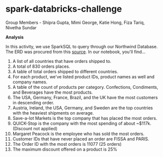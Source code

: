 # spark-databricks-challenge

Group Members - Shipra Gupta, Mimi George, Katie Hong, Fiza Tariq, Nivetha Sundar

**Analysis**

In this activity, we use SparkSQL to query through our Northwind Database. The ERD was procured from this [source](https://docs.yugabyte.com/preview/sample-data/northwind/). In our notebook, you'll find...
1. A list of all countries that have orders shipped to.
2. A total of 830 orders places.
3. A table of total orders shipped to different countries.
4. For each product, we've listed product IDs, product names as well and company names.
5. A table of the count of products per category. Confections, Condiments, and Beverages have the most products.
6. The USA, Germany, France, Brazil, and the UK have the most customers in descending order.
7. Austria, Ireland, the USA, Germany, and Sweden are the top countries with the heaviest shipments on average.
8. Save-a-lot Markets is the top company that has placed the most orders.
9. QUICK-Stop is the company with the most spending of about ~$117k. (Discount not applied)
10. Margaret Peacock is the employee who has sold the most orders.
11. Customer IDs that have never placed an order are FISSA and PARIS.
12. The Order ID with the most orders is 11077 (25 orders)
13. The maximum discount offered on a product is 25%
